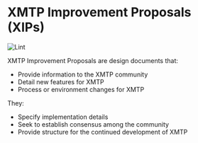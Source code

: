 # XMTP Improvement Proposals (XIPs)

![Lint](https://github.com/xmtp/XIPs/actions/workflows/lint.yml/badge.svg)

XMTP Improvement Proposals are design documents that:

- Provide information to the XMTP community
- Detail new features for XMTP
- Process or environment changes for XMTP

They:

- Specify implementation details
- Seek to establish consensus among the community
- Provide structure for the continued development of XMTP

